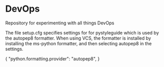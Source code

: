 # DevOps
Repository for experimenting with all things DevOps

The file setup.cfg specifies settings for for pystyleguide which is used by the autopep8 formatter. When using VCS, the formatter is installed by installing the ms-python formatter, and then selecting autopep8 in the settings.

{
    "python.formatting.provider": "autopep8",
}